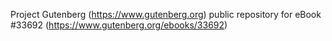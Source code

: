 Project Gutenberg (https://www.gutenberg.org) public repository for eBook #33692 (https://www.gutenberg.org/ebooks/33692)
